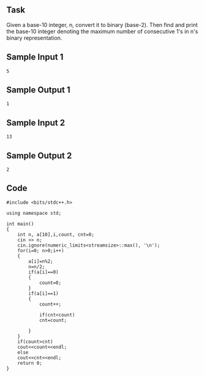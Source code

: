 ## Task 
Given a base-10 integer, n, convert it to binary (base-2). Then find and print the base-10 integer denoting the maximum number of consecutive 1's in n's binary representation.


## Sample Input 1
```
5
```
## Sample Output 1
```
1
```
## Sample Input 2
```
13
```
## Sample Output 2
```
2
```
## Code
```
#include <bits/stdc++.h>

using namespace std;

int main()
{
    int n, a[10],i,count, cnt=0;
    cin >> n;
    cin.ignore(numeric_limits<streamsize>::max(), '\n');
    for(i=0; n>0;i++)
    {
        a[i]=n%2;
        n=n/2;
        if(a[i]==0)
        {
            count=0;
        }
        if(a[i]==1)
        {
            count++;
            
            if(cnt<count)
            cnt=count;
            
        }
    }
    if(count>cnt)
    cout<<count<<endl;
    else 
    cout<<cnt<<endl;
    return 0;
}
```
